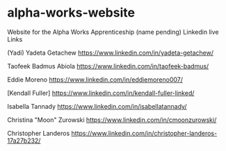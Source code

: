 # alpha-works-website

Website for the Alpha Works Apprenticeship (name pending)
Linkedin live Links

(Yadi) Yadeta Getachew
<https://www.linkedin.com/in/yadeta-getachew/>

Taofeek Badmus Abiola
<https://www.linkedin.com/in/taofeek-badmus/>

Eddie Moreno
<https://www.linkedin.com/in/eddiemoreno007/>

[Kendall Fuller]
<https://www.linkedin.com/in/kendall-fuller-linked/>

Isabella Tannady
<https://www.linkedin.com/in/isabellatannady/>

Christina "Moon" Zurowski
<https://www.linkedin.com/in/cmoonzurowski/>

Christopher Landeros
<https://www.linkedin.com/in/christopher-landeros-17a27b232/>

